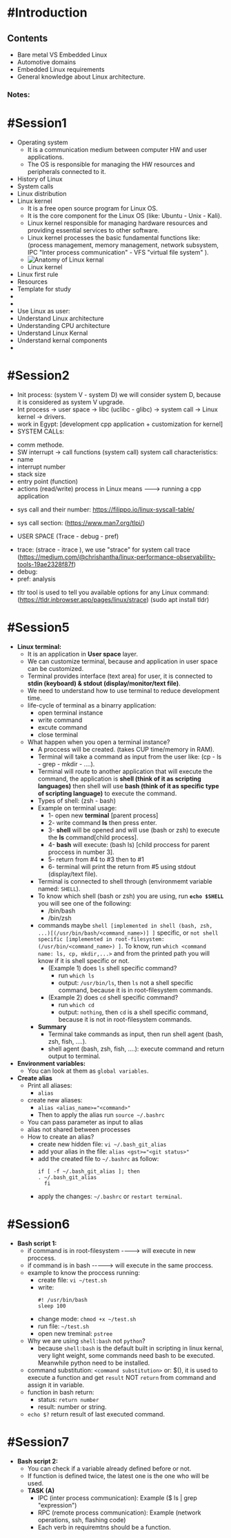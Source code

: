 # #Introduction

## Contents
* Bare metal VS Embedded Linux
* Automotive domains
* Embedded Linux requirements 
* General knowledge about Linux architecture.
### Notes:




# #Session1 
* Operating system
	* It is a communication medium between computer HW and user applications.
	* The OS is responsible for managing the HW resources and peripherals connected to it.
* History of Linux
* System calls
* Linux distribution
* Linux kernel
	* It is a free open source program for Linux OS.
	* It is the core component for the Linux OS (like: Ubuntu - Unix - Kali).
	* Linux kernel responsible for managing hardware resources and providing essential services to other software.
	* Linux kernel processes the basic fundamental functions like: (process management, memory management, network subsystem, IPC "Inter process communication" - VFS "virtual file system" ).
	* ![Anatomy of Linux kernal](./../images/Anatomy_of_linux_kernal.PNG)
	* Linux kernel
* Linux first rule
* Resources
* Template for study
* 
* 
* Use Linux as user:
* Understand Linux architecture
* Understanding CPU architecture
* Understand Linux Kernal
* Understand kernal components
* 

# #Session2 
* Init process: (system V - system D) we will consider system D, because it is considered as system V upgrade.
* Int process -> user space -> libc (uclibc - glibc) -> system call -> Linux kernel -> drivers.
* work in Egypt: [development cpp application + customization for kernel]
* SYSTEM CALLs:
- comm methode.
- SW interrupt -> call functions (system call)
system call characteristics:
- name
- interrupt number
- stack size
- entry point (function)
- actions (read/write)
process in Linux means ---> running a cpp application

* sys call and their number: https://filippo.io/linux-syscall-table/
* sys call section: (https://www.man7.org/tlpi/)

* USER SPACE (Trace - debug - pref)
- trace: (strace - itrace ), we use "strace" for system call trace (https://medium.com/@chrishantha/linux-performance-observability-tools-19ae2328f87f)
- debug:
- pref: analysis



* tltr tool is used to tell you available options for any Linux command: (https://tldr.inbrowser.app/pages/linux/strace) (sudo apt install tldr)

# #Session5
* **Linux terminal:**
  * It is an application in **User space** layer.
  * We can customize terminal, because and application in user space can be customized.
  * Terminal provides interface (text area) for user, it is connected to **stdin (keyboard) & stdout (display/monitor/text file)**.
  * We need to understand how to use terminal to reduce development time.
  * life-cycle of terminal as a binarry application:
    * open terminal instance
    * write command
    * excute command
    * close terminal
  * What happen when you open a terminal instance?
    * A proccess will be created. (takes CUP time/memory in RAM).
    * Terminal will take a command as input from the user like: (cp - ls - grep - mkdir - ....).
    * Terminal will route to another application that will execute the command, the application is **shell (think of it as scripting languages)** then shell will use **bash (think of it as specific type of scripting language)** to execute the command.
    * Types of shell: (zsh - bash)
    * Example on terminal usage:
      * 1- open new **terminal** [parent process]
      * 2- write command **ls** then press enter.
      * 3- **shell** will be opened and will use (bash or zsh) to execute the **ls** command[child process].
      * 4- **bash** will execute: (bash ls) [child proccess for parent proccess in number 3].
      * 5- return from #4 to #3 then to #1
      * 6- terminal will print the return from #5 using stdout (display/text file).
    * Terminal is connected to shell through (environmemt variable named: `SHELL`).
    * To know which shell (bash or zsh) you are using, run **`echo $SHELL`** you will see one of the following:
      * /bin/bash
      * /bin/zsh
    * commands maybe `shell [implemented in shell (bash, zsh, ...)[(/usr/bin/bash/<command_name>)] ]` specific, or `not shell specific [implemented in root-filesystem: (/usr/bin/<command_name>) ]`. To know, run `which <command name: ls, cp, mkdir,...>` and from the printed path you will know if it is shell specific or not.
      * (Example 1) does `ls` shell specific command?
        * run `which ls` 
        * output: `/usr/bin/ls`, then `ls` not a shell specific command, because it is in root-filesystem commands.
      * (Example 2) does `cd` shell specific command?
        * run `which cd` 
        * output: `nothing`, then `cd` is a shell specific command, because it is not in root-filesystem commands.
    * **Summary**
      * Terminal take commands as input, then run shell agent (bash, zsh, fish, ....).
      * shell agent (bash, zsh, fish, ....): execute command and return output to terminal.
* **Environment variables:**
  * You can look at them as `global variables`.
* **Create alias**
  * Print all aliases:
    * `alias`
  * create new aliases:
    * `alias <alias_name>="<command>"`
    * Then to apply the alias run `source ~/.bashrc`
  * You can pass parameter as input to alias
  * alias not shared between processes
  * How to create an alias?
    * create new hidden file: `vi ~/.bash_git_alias`
    * add your alias in the file: `alias <gst>="<git status>" `
    * add the created file to `~/.bashrc` as follow:
	  ```
	  if [ -f ~/.bash_git_alias ]; then
      . ~/.bash_git_alias
        fi
	  ```
	* apply the changes: `~/.bashrc` or `restart terminal`.
# #Session6
* **Bash script 1:**
  * if command is in root-filesystem ----> will execute in new proccess.
  * if command is in bash -----> will execute in the same proccess.
  * example to know the proccess running:
    * create file: `vi ~/test.sh`
    * write:
      ```
      #! /usr/bin/bash
      sleep 100
      ```
    * change mode: `chmod +x ~/test.sh`
    * run file: `~/test.sh`
    * open new treminal: `pstree`
  * Why we are using `shell:bash` not `python`?
    * because `shell:bash` is the default built in scripting in linux kernal, very light weight, some commands need bash to be executed. Meanwhile python need to be installed.
  * command substitution: `<command substitution>` or: $(<command substitution>), it is used to execute a function and get `result` NOT `return` from command and assign it in variable.
  * function in bash return:
    * status: `return number`
    * result: number or string. 
  * `echo $?` return result of last executed command.
# #Session7
* **Bash script 2:**
  * You can check if a variable already defined before or not.
  * If function is defined twice, the latest one is the one who will be used.
  * **TASK (A)**
    * IPC (inter process communication): Example ($ ls | grep "expression")
    * RPC (remote process communication): Example (network operations, ssh, flashing code)
    * Each verb in requiremtns should be a function.
































